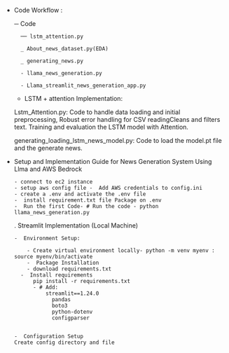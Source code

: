 - Code Workflow :

    ─ Code

        ── lstm_attention.py
    
        _ About_news_dataset.py(EDA)
    
        _ generating_news.py
    
        - llama_news_generation.py

        - Llama_streamlit_news_generation_app.py
    
    - LSTM + attention Implementation:

    Lstm_Attention.py: Code to handle data loading and initial preprocessing, Robust error handling for CSV readingCleans and filters text. Training and evaluation the LSTM model with     Attention.

    generating_loading_lstm_news_model.py: Code to load the model.pt file and the generate news.

- Setup and Implementation Guide for News Generation System Using Llma and AWS Bedrock

      - connect to ec2 instance
      - setup aws config file -  Add AWS credentials to config.ini
      - create a .env and activate the .env file
      -  install requirement.txt file Package on .env 
      -  Run the first Code- # Run the code - python llama_news_generation.py

  . Streamlit Implementation (Local Machine)
  
      -  Environment Setup:
  
          - Create virtual environment locally- python -m venv myenv : source myenv/bin/activate
          -  Package Installation
          - download requirements.txt     
        -  Install requirements
            pip install -r requirements.txt
            - # Add:
                streamlit==1.24.0
                  pandas
                  boto3
                  python-dotenv
                  configparser


      -  Configuration Setup
      Create config directory and file




    






